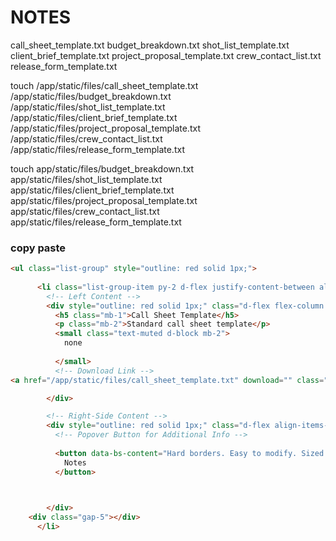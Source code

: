 # NOTES


call_sheet_template.txt
budget_breakdown.txt
shot_list_template.txt
client_brief_template.txt
project_proposal_template.txt
crew_contact_list.txt
release_form_template.txt


touch /app/static/files/call_sheet_template.txt /app/static/files/budget_breakdown.txt /app/static/files/shot_list_template.txt /app/static/files/client_brief_template.txt /app/static/files/project_proposal_template.txt /app/static/files/crew_contact_list.txt /app/static/files/release_form_template.txt


touch app/static/files/budget_breakdown.txt app/static/files/shot_list_template.txt app/static/files/client_brief_template.txt app/static/files/project_proposal_template.txt app/static/files/crew_contact_list.txt app/static/files/release_form_template.txt



### copy paste


```html
<ul class="list-group" style="outline: red solid 1px;">
      
      <li class="list-group-item py-2 d-flex justify-content-between align-items-center min-height-auto card-body" style="outline: red solid 1px;">
        <!-- Left Content -->
        <div style="outline: red solid 1px;" class="d-flex flex-column min-height-auto">
          <h5 class="mb-1">Call Sheet Template</h5>
          <p class="mb-2">Standard call sheet template</p>
          <small class="text-muted d-block mb-2">
            none
            
          </small>
          <!-- Download Link -->
<a href="/app/static/files/call_sheet_template.txt" download="" class="align-bottom text-primary mb-0">cs_job.txt</a>

        </div>

        <!-- Right-Side Content -->
        <div style="outline: red solid 1px;" class="d-flex align-items-center bd-highlight p-5">
          <!-- Popover Button for Additional Info -->
          
          <button data-bs-content="Hard borders. Easy to modify. Sized for page print." data-bs-placement="left" data-bs-toggle="popover" class="btn btn-outline-secondary me-5 bd-highlight px-3 py-0 flex-shrink-0	" type="button">
            Notes
          </button>
          


        </div>
    <div class="gap-5"></div>
      </li>


```